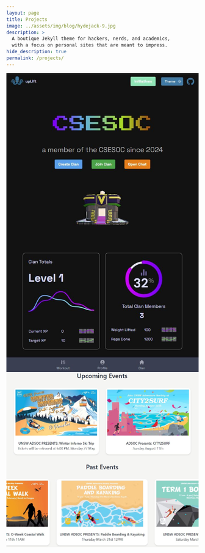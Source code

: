 ```yaml
---
layout: page
title: Projects
image: ../assets/img/blog/hydejack-9.jpg
description: >
  A boutique Jekyll theme for hackers, nerds, and academics,
  with a focus on personal sites that are meant to impress.
hide_description: true
permalink: /projects/
---
```

<link rel="stylesheet" href="{{ 'assets/img/css/img.css' | relative_url }}">
<link rel="stylesheet" href="{{ 'stylesheet/project_styles.css' | relative_url }}">
<script>
  function openLink(url) {
    window.open(url, '_blank');
  }
</script>
<!--author-->
<div class="parent-container">
<div class="scope">
  <span style="--i:1" onclick="openLink('https://devpost.com/software/uplift-bi4quj')">
  <img src="../assets/img/uplift_mainpage.jpg" alt="Uplift" class="uplift-image">
  </span>

  <span style="--i:6" onclick="openLink('https://www.unswadsoc.com/')">
  <img src="../assets/img/adsoc_website.png" >
  </span>
</div>
</div>
